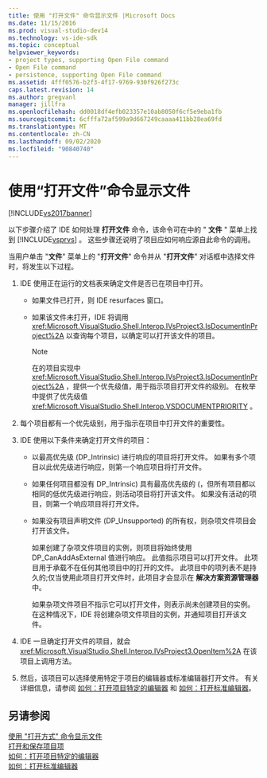 ```yaml
---
title: 使用 "打开文件" 命令显示文件 |Microsoft Docs
ms.date: 11/15/2016
ms.prod: visual-studio-dev14
ms.technology: vs-ide-sdk
ms.topic: conceptual
helpviewer_keywords:
- project types, supporting Open File command
- Open File command
- persistence, supporting Open File command
ms.assetid: 4fff0576-b2f3-4f17-9769-930f926f273c
caps.latest.revision: 14
ms.author: gregvanl
manager: jillfra
ms.openlocfilehash: dd0018df4efb023357e10ab8050f6cf5e9eba1fb
ms.sourcegitcommit: 6cfffa72af599a9d667249caaaa411bb28ea69fd
ms.translationtype: MT
ms.contentlocale: zh-CN
ms.lasthandoff: 09/02/2020
ms.locfileid: "90840740"
---
```

# <a name="displaying-files-by-using-the-open-file-command"></a>使用“打开文件”命令显示文件
[!INCLUDE[vs2017banner](../../includes/vs2017banner.md)]

以下步骤介绍了 IDE 如何处理 **打开文件** 命令，该命令可在中的 " **文件** " 菜单上找到 [!INCLUDE[vsprvs](../../includes/vsprvs-md.md)] 。 这些步骤还说明了项目应如何响应源自此命令的调用。  
  
 当用户单击 "**文件**" 菜单上的 "**打开文件**" 命令并从 "**打开文件**" 对话框中选择文件时，将发生以下过程。  
  
1. IDE 使用正在运行的文档表来确定文件是否已在项目中打开。  
  
    - 如果文件已打开，则 IDE resurfaces 窗口。  
  
    - 如果该文件未打开，IDE 将调用 <xref:Microsoft.VisualStudio.Shell.Interop.IVsProject3.IsDocumentInProject%2A> 以查询每个项目，以确定可以打开该文件的项目。  
  
        > [!NOTE]
        > 在的项目实现中 <xref:Microsoft.VisualStudio.Shell.Interop.IVsProject3.IsDocumentInProject%2A> ，提供一个优先级值，用于指示项目打开文件的级别。 在枚举中提供了优先级值 <xref:Microsoft.VisualStudio.Shell.Interop.VSDOCUMENTPRIORITY> 。  
  
2. 每个项目都有一个优先级别，用于指示在项目中打开文件的重要性。  
  
3. IDE 使用以下条件来确定打开文件的项目：  
  
    - 以最高优先级 (DP_Intrinsic) 进行响应的项目将打开文件。 如果有多个项目以此优先级进行响应，则第一个响应项目将打开文件。  
  
    - 如果任何项目都没有 DP_Intrinsic) 具有最高优先级的 (，但所有项目都以相同的低优先级进行响应，则活动项目将打开该文件。 如果没有活动的项目，则第一个响应项目将打开文件。  
  
    - 如果没有项目声明文件 (DP_Unsupported) 的所有权，则杂项文件项目会打开该文件。  
  
         如果创建了杂项文件项目的实例，则项目将始终使用 DP_CanAddAsExternal 值进行响应。 此值指示项目可以打开文件。 此项目用于承载不在任何其他项目中的打开的文件。 此项目中的项列表不是持久的;仅当使用此项目打开文件时，此项目才会显示在 **解决方案资源管理器** 中。  
  
         如果杂项文件项目不指示它可以打开文件，则表示尚未创建项目的实例。 在这种情况下，IDE 将创建杂项文件项目的实例，并通知项目打开该文件。  
  
4. IDE 一旦确定打开文件的项目，就会 <xref:Microsoft.VisualStudio.Shell.Interop.IVsProject3.OpenItem%2A> 在该项目上调用方法。  
  
5. 然后，该项目可以选择使用特定于项目的编辑器或标准编辑器打开文件。 有关详细信息，请参阅 [如何：打开项目特定的编辑器](../../extensibility/how-to-open-project-specific-editors.md) 和 [如何：打开标准编辑器](../../extensibility/how-to-open-standard-editors.md)。  
  
## <a name="see-also"></a>另请参阅  
 [使用 "打开方式" 命令显示文件](../../extensibility/internals/displaying-files-by-using-the-open-with-command.md)   
 [打开和保存项目项](../../extensibility/internals/opening-and-saving-project-items.md)   
 [如何：打开项目特定的编辑器](../../extensibility/how-to-open-project-specific-editors.md)   
 [如何：打开标准编辑器](../../extensibility/how-to-open-standard-editors.md)

